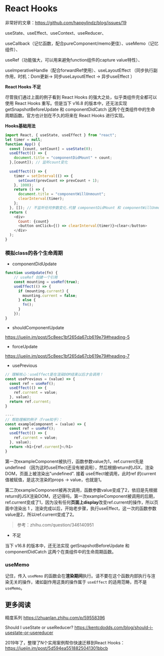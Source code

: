 # React Hooks

非常好的文章：<https://github.com/happylindz/blog/issues/19>

useState、useEffect、useContext、useReducer、

useCallback（记忆函数，配合pureComponent/memo更佳）、useMemo（记忆组件）、

useRef（功能强大，可以用来避免function组件的capture value特性）、

useImperativeHandle（配合forwardRef使用）、useLayoutEffect （同步执行副作用，时机：Dom更新-> 同步useLayoutEffect -> 异步useEffect ）



**React Hooks 不足**

尽管我们通过上面的例子看到 React Hooks 的强大之处，似乎类组件完全都可以使用 React Hooks 重写。但是当下 v16.8 的版本中，还无法实现 getSnapshotBeforeUpdate 和 componentDidCatch 这两个在类组件中的生命周期函数。官方也计划在不久的将来在 React Hooks 进行实现。



**Hooks基础用法**

```js
import React, { useState, useEffect } from "react";
let timer = null;
function App() {
  const [count, setCount] = useState(0);
  useEffect(() => {
    document.title = "componentDidMount" + count;
  },[count]); // 监听count变化
  
  useEffect(() => {
    timer = setInterval(() => {
      setCount(prevCount => prevCount + 1);
    }, 1000);
    return () => {
      document.title = "componentWillUnmount";
      clearInterval(timer);
    };
  }, []); // 不监听任何参数变化.代替 componentDidMount 和 componentWillUnmount.
  return (
    <div>
      Count: {count}
      <button onClick={() => clearInterval(timer)}>clear</button>
    </div>
  );
}
```



### 模拟class的各个生命周期

- componentDidUpdate 

```js
function useUpdate(fn) {
    // useRef 创建一个引用
    const mounting = useRef(true);
    useEffect(() => {
      if (mounting.current) {
        mounting.current = false;
      } else {
        fn();
      }
    });
}
```

- shouldComponentUpdate

<https://juejin.im/post/5c8eec1bf265da67cb619e79#heading-5>

- forceUpdate

<https://juejin.im/post/5c8eec1bf265da67cb619e79#heading-7>

- usePrevious


```js
// 理解核心：useEffect是在渲染DOM结束以后才会调用！
const usePrevious = (value) => {
  const ref = useRef();
  useEffect(() => {
    ref.current = value;
  }, value);
  return ref.current;
}

----
// 帮助理解的例子（from知乎）：
const exampleComponent = (value) => {
  const ref = useRef();
  useEffect(() => {
    ref.current = value;
  }, value);
  return <h1>{ref.current}</h1>
}
```

第一次exampleComponent被执行，函数参数value为1，ref.current先是undefined   （因为这时useEffect还没有被调用），然后根据return的JSX，渲染DOM，页面上被渲染出"undefined".
接着 useEffect被调用，此时ref 的current值被赋值，是这次渲染的props -> value，也就是1。 

第二次exampleComponent被再次调用，函数参数value变成了2，依旧是先根据return的JSX渲染DOM，还记得吗，第一次exampleComponent被调用的后期，ref.current变成了1，因为没有任何**页面上display**改变ref.current的操作，所以页面中渲染出 1 ，渲染完成以后，开始老步骤，执行useEffect，这一次的函数参数value是2，所以ref.current变成了2。

> 参考：zhihu.com/question/346140951

- 不足

当下 v16.8 的版本中，还无法实现 getSnapshotBeforeUpdate 和 componentDidCatch 这两个在类组件中的生命周期函数。



### useMemo

记住，传入 `useMemo` 的函数会在**渲染期间**执行。请不要在这个函数内部执行与渲染无关的操作，诸如副作用这类的操作属于 `useEffect` 的适用范畴，而不是 `useMemo`。





## 更多阅读

精度系列 <https://zhuanlan.zhihu.com/p/59558396>

Should I useState or useReducer? <https://kentcdodds.com/blog/should-i-usestate-or-usereducer>

2019年了，整理了N个实用案例帮你快速迁移到React Hooks：<https://juejin.im/post/5d594ea5518825041301bbcb>

